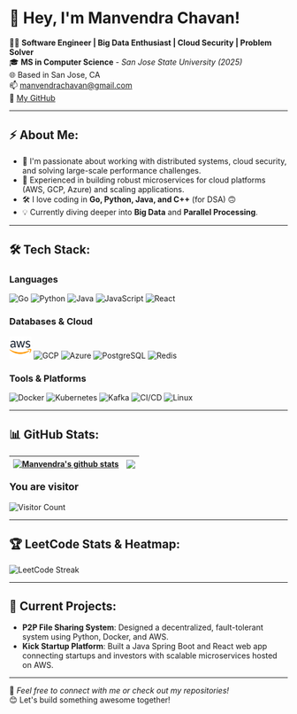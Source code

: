 
# 👋 Hey, I'm **Manvendra Chavan**!

👨‍💻 **Software Engineer | Big Data Enthusiast | Cloud Security | Problem Solver**  
🎓 **MS in Computer Science** - *San Jose State University (2025)*  
🌐 Based in San Jose, CA  
📫 [manvendrachavan@gmail.com](mailto:manvendrachavan@gmail.com)  
🔗 [My GitHub](https://github.com/manvendra777)

---

## ⚡ **About Me:**

- 🌟 I'm passionate about working with distributed systems, cloud security, and solving large-scale performance challenges.  
- 🚀 Experienced in building robust microservices for cloud platforms (AWS, GCP, Azure) and scaling applications.  
- 🛠️ I love coding in **Go, Python, Java, and C++** (for DSA) 🙃
- 💡 Currently diving deeper into **Big Data** and **Parallel Processing**.

---

## 🛠️ **Tech Stack:**

### Languages
<p align="left">
<img src="https://cdn.jsdelivr.net/gh/devicons/devicon/icons/go/go-original.svg" alt="Go" width="40" height="40"/>
<img src="https://cdn.jsdelivr.net/gh/devicons/devicon/icons/python/python-original.svg" alt="Python" width="40" height="40"/>
<img src="https://cdn.jsdelivr.net/gh/devicons/devicon/icons/java/java-original.svg" alt="Java" width="40" height="40"/>
<img src="https://cdn.jsdelivr.net/gh/devicons/devicon/icons/javascript/javascript-original.svg" alt="JavaScript" width="40" height="40"/>
<img src="https://cdn.jsdelivr.net/gh/devicons/devicon/icons/react/react-original.svg" alt="React" width="40" height="40"/>
</p>

### Databases & Cloud
<p align="left">
<img src="https://github.com/devicons/devicon/blob/v2.16.0/icons/amazonwebservices/amazonwebservices-original-wordmark.svg" alt="AWS" width="40" height="40"/>
<img src="https://cdn.jsdelivr.net/gh/devicons/devicon/icons/googlecloud/googlecloud-original.svg" alt="GCP" width="40" height="40"/>
<img src="https://cdn.jsdelivr.net/gh/devicons/devicon/icons/azure/azure-original.svg" alt="Azure" width="40" height="40"/>
<img src="https://cdn.jsdelivr.net/gh/devicons/devicon/icons/postgresql/postgresql-original.svg" alt="PostgreSQL" width="40" height="40"/>
<img src="https://cdn.jsdelivr.net/gh/devicons/devicon/icons/redis/redis-original.svg" alt="Redis" width="40" height="40"/>
</p>

### Tools & Platforms
<p align="left">
<img src="https://cdn.jsdelivr.net/gh/devicons/devicon/icons/docker/docker-original.svg" alt="Docker" width="40" height="40"/>
<img src="https://cdn.jsdelivr.net/gh/devicons/devicon/icons/kubernetes/kubernetes-plain.svg" alt="Kubernetes" width="40" height="40"/>
<img src="https://cdn.jsdelivr.net/gh/devicons/devicon/icons/apachekafka/apachekafka-original.svg" alt="Kafka" width="40" height="40"/>
<img src="https://cdn.jsdelivr.net/gh/devicons/devicon/icons/github/github-original.svg" alt="CI/CD" width="40" height="40"/>
<img src="https://cdn.jsdelivr.net/gh/devicons/devicon/icons/linux/linux-original.svg" alt="Linux" width="40" height="40"/>
</p>

---

## 📊 **GitHub Stats:**

| <a href="https://github.com/anuraghazra/github-readme-stats"><img align="center" src="https://github-readme-stats.vercel.app/api?username=manvendra777&show_icons=true&include_all_commits=true&theme=buefy&hide_border=true" alt="Manvendra's github stats" /></a> | <a href="https://github.com/anuraghazra/github-readme-stats"><img align="center" src="https://github-readme-stats.vercel.app/api/top-langs/?username=manvendra777&layout=compact&theme=buefy&hide_border=true" /></a> |
| ------------- | ------------- |

<div align="left">
  <p style="font-size: large;"><b>You are visitor</b></p>
  <img src="https://profile-counter.glitch.me/manvendra777/count.svg" alt="Visitor Count" />
</div>

---

## 🏆 **LeetCode Stats & Heatmap**:

![LeetCode Streak](https://leetcard.jacoblin.cool/?username=manvendra777&theme=light&ext=heatmap)
  
---

## 🚀 **Current Projects:**

- **P2P File Sharing System**: Designed a decentralized, fault-tolerant system using Python, Docker, and AWS.
- **Kick Startup Platform**: Built a Java Spring Boot and React web app connecting startups and investors with scalable microservices hosted on AWS.

---

🌟 *Feel free to connect with me or check out my repositories!*  
😊 Let's build something awesome together!
